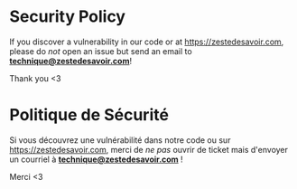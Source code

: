 # Security Policy

If you discover a vulnerability in our code or at https://zestedesavoir.com, please do *not* open an issue but send an email to **technique@zestedesavoir.com**! 

Thank you <3

# Politique de Sécurité

Si vous découvrez une vulnérabilité dans notre code ou sur https://zestedesavoir.com, merci de *ne pas* ouvrir de ticket mais d'envoyer un courriel à **technique@zestedesavoir.com** !

Merci <3
